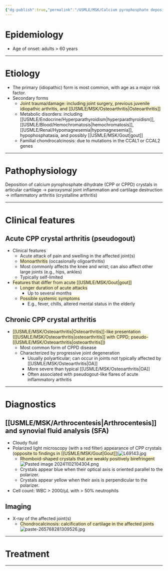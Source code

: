 ```yaml
---
{"dg-publish":true,"permalink":"/USMLE/MSK/Calcium pyrophosphate deposition disease/"}
---
```


# Epidemiology
- Age of onset: adults > 60 years

---
# Etiology
- The primary (idiopathic) form is most common, with age as a major risk factor.
- Secondary forms
	- <span style="background:rgba(240, 200, 0, 0.2)">Joint trauma/damage: including joint surgery, previous juvenile idiopathic arthritis, and [[USMLE/MSK/Osteoarthritis\|Osteoarthritis]]</span>
	- Metabolic disorders: including [[USMLE/Endocrine/Hyperparathyroidism\|hyperparathyroidism]], [[USMLE/Blood/Hemochromatosis\|hemochromatosis]], [[USMLE/Renal/Hypomagnesemia\|hypomagnesemia]], hypophosphatasia, and possibly [[USMLE/MSK/Gout\|gout]]
	- Familial chondrocalcinosis: due to mutations in the CCAL1 or CCAL2 genes

---
# Pathophysiology
Deposition of calcium pyrophosphate dihydrate (CPP or CPPD) crystals in articular cartilage → paroxysmal joint inflammation and cartilage destruction → inflammatory arthritis (crystalline arthritis)

---
# Clinical features
## Acute CPP crystal arthritis (pseudogout)
- Clinical features
	- Acute attack of pain and swelling in the affected joint(s)
	- <span style="background:rgba(240, 200, 0, 0.2)">Monoarthritis</span> (occasionally oligoarthritis)
	- Most commonly affects the knee and wrist; can also affect other large joints (e.g., hips, ankles)
	- Typically self-limited
- <span style="background:rgba(240, 200, 0, 0.2)">Features that differ from acute [[USMLE/MSK/Gout\|gout]]</span>
	- <span style="background:rgba(240, 200, 0, 0.2)">Longer duration of acute attacks </span>
		- Up to several months
	- <span style="background:rgba(240, 200, 0, 0.2)">Possible systemic symptoms</span>
		- E.g., fever, chills, altered mental status in the elderly
## Chronic CPP crystal arthritis
- <span style="background:rgba(240, 200, 0, 0.2)">[[USMLE/MSK/Osteoarthritis\|Osteoarthritis]]-like presentation ([[USMLE/MSK/Osteoarthritis\|osteoarthritis]] with CPPD; pseudo-[[USMLE/MSK/Osteoarthritis\|osteoarthritis]])</span>
	- Most common form of CPPD disease
	- Characterized by progressive joint degeneration
		- Usually polyarticular; can occur in joints not typically affected by [[USMLE/MSK/Osteoarthritis\|OA]] 
		- More severe than typical [[USMLE/MSK/Osteoarthritis\|OA]]
		- Often associated with pseudogout-like flares of acute inflammatory arthritis


---
# Diagnostics
## [[USMLE/MSK/Arthrocentesis\|Arthrocentesis]] and synovial fluid analysis (SFA)
- Cloudy fluid
- Polarized light microscopy (with a red filter) appearance of CPP crystals (<span style="background:rgba(240, 200, 0, 0.2)">opposite to findings in [[USMLE/MSK/Gout\|Gout]]</span>)![L69143.jpg](/img/user/appendix/L69143.jpg)
	- <span style="background:rgba(240, 200, 0, 0.2)">Rhomboid-shaped crystals that are weakly positively birefringent</span>![Pasted image 20241102104304.png](/img/user/appendix/Pasted%20image%2020241102104304.png)
	- Crystals appear blue when their optical axis is oriented parallel to the polarizer.
	- Crystals appear yellow when their axis is perpendicular to the polarizer. 
- Cell count: WBC > 2000/μL with > 50% neutrophils
## Imaging
- X-ray of the affected joint(s)
	- <span style="background:rgba(240, 200, 0, 0.2)">Chondrocalcinosis: calcification of cartilage in the affected joints</span>![paste-265768281309526.jpg](/img/user/appendix/paste-265768281309526.jpg)

---
# Treatment


---
